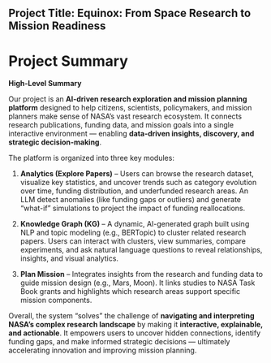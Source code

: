 ## Project Title: Equinox: From Space Research to Mission Readiness

# Project Summary

**High-Level Summary**

Our project is an **AI-driven research exploration and mission planning platform** designed to help citizens, scientists, policymakers, and mission planners make sense of NASA’s vast research ecosystem. It connects research publications, funding data, and mission goals into a single interactive environment — enabling **data-driven insights, discovery, and strategic decision-making**.

The platform is organized into three key modules:

1. **Analytics (Explore Papers)** – Users can browse the research dataset, visualize key statistics, and uncover trends such as category evolution over time, funding distribution, and underfunded research areas. An LLM detect anomalies (like funding gaps or outliers) and generate “what-if” simulations to project the impact of funding reallocations.

2. **Knowledge Graph (KG)** – A dynamic, AI-generated graph built using NLP and topic modeling (e.g., BERTopic) to cluster related research papers. Users can interact with clusters, view summaries, compare experiments, and ask natural language questions to reveal relationships, insights, and visual analytics.

3. **Plan Mission** – Integrates insights from the research and funding data to guide mission design (e.g., Mars, Moon). It links studies to NASA Task Book grants and highlights which research areas support specific mission components.

Overall, the system “solves” the challenge of **navigating and interpreting NASA’s complex research landscape** by making it **interactive, explainable, and actionable**. It empowers users to uncover hidden connections, identify funding gaps, and make informed strategic decisions — ultimately accelerating innovation and improving mission planning.
